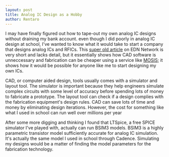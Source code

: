 ```yaml
---
layout: post
title: Analog IC Design as a Hobby
author: Rentaro
---
```


I may have finally figured out how to tape-out my own analog IC designs without draining my bank account. even though I did poorly in analog IC design at school, I've wanted to know what it would take to start a company that designs analog ICs and RFICs. This [super old article](http://www.edn.com/electronics-blogs/anablog/4309610/Analog-IC-design-on-the-cheap) on EDN Network is very short and lacks detail, but it essentially shows how CAD software is unneccessary and fabrication can be cheaper using a service like [MOSIS](http://www.mosis.com/); it shows how it would be possible for anyone like me to start designing my own ICs.

CAD, or computer aided design, tools usually comes with a simulator and layout tool. The simulator is important because they help engineers simulate complex circuits with some level of accuracy before spending lots of money to fabricate a prototype. The layout tool can check if a design complies with the fabrication equipment's design rules. CAD can save lots of time and money by eliminating design iterations. However, the cost for something like what I used in school can run well over millions per year

After some more digging and thinking I found that LTSpice, a free SPICE simulator I've played with, actually can run BSIM3 models. BSIM3 is a highly parametric transistor model sufficiently accurate for analog IC simulation. It's actually the same model I used in school through Cadence. Simulating my designs would be a matter of finding the model parameters for the fabrication technology. 
